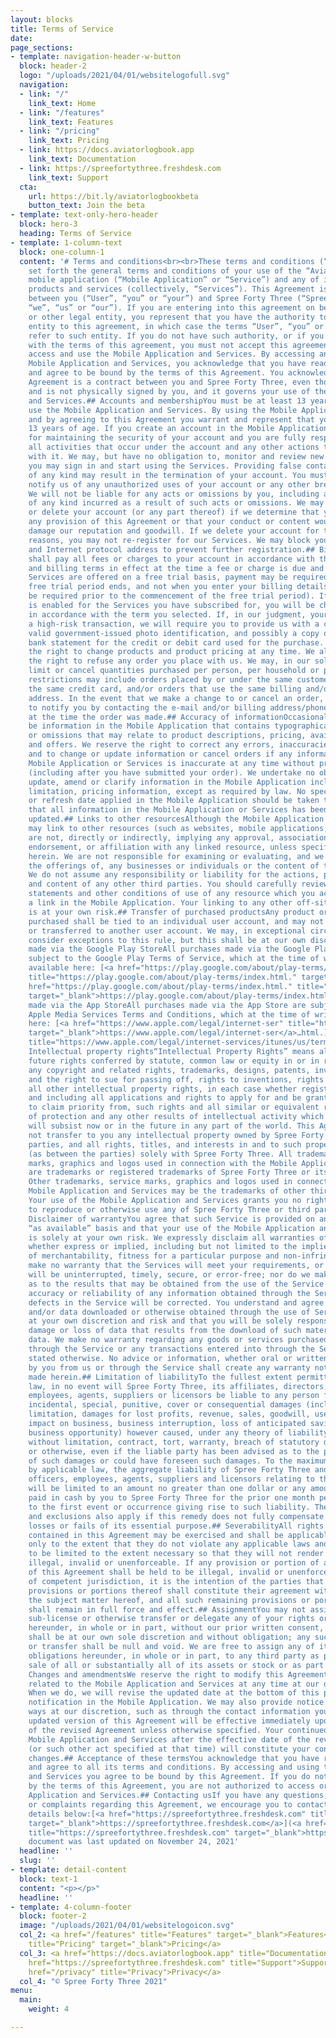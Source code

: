 ```yaml
---
layout: blocks
title: Terms of Service
date: 
page_sections:
- template: navigation-header-w-button
  block: header-2
  logo: "/uploads/2021/04/01/websitelogofull.svg"
  navigation:
  - link: "/"
    link_text: Home
  - link: "/features"
    link_text: Features
  - link: "/pricing"
    link_text: Pricing
  - link: https://docs.aviatorlogbook.app
    link_text: Documentation
  - link: https://spreefortythree.freshdesk.com
    link_text: Support
  cta:
    url: https://bit.ly/aviatorlogbookbeta
    button_text: Join the beta
- template: text-only-hero-header
  block: hero-3
  heading: Terms of Service
- template: 1-column-text
  block: one-column-1
  content: '# Terms and conditions<br><br>These terms and conditions (“Agreement”)
    set forth the general terms and conditions of your use of the “Aviator Logbook”
    mobile application (“Mobile Application” or “Service”) and any of its related
    products and services (collectively, “Services”). This Agreement is legally binding
    between you (“User”, “you” or “your”) and Spree Forty Three (“Spree Forty Three”,
    “we”, “us” or “our”). If you are entering into this agreement on behalf of a business
    or other legal entity, you represent that you have the authority to bind such
    entity to this agreement, in which case the terms “User”, “you” or “your” shall
    refer to such entity. If you do not have such authority, or if you do not agree
    with the terms of this agreement, you must not accept this agreement and may not
    access and use the Mobile Application and Services. By accessing and using the
    Mobile Application and Services, you acknowledge that you have read, understood,
    and agree to be bound by the terms of this Agreement. You acknowledge that this
    Agreement is a contract between you and Spree Forty Three, even though it is electronic
    and is not physically signed by you, and it governs your use of the Mobile Application
    and Services.## Accounts and membershipYou must be at least 13 years of age to
    use the Mobile Application and Services. By using the Mobile Application and Services
    and by agreeing to this Agreement you warrant and represent that you are at least
    13 years of age. If you create an account in the Mobile Application, you are responsible
    for maintaining the security of your account and you are fully responsible for
    all activities that occur under the account and any other actions taken in connection
    with it. We may, but have no obligation to, monitor and review new accounts before
    you may sign in and start using the Services. Providing false contact information
    of any kind may result in the termination of your account. You must immediately
    notify us of any unauthorized uses of your account or any other breaches of security.
    We will not be liable for any acts or omissions by you, including any damages
    of any kind incurred as a result of such acts or omissions. We may suspend, disable,
    or delete your account (or any part thereof) if we determine that you have violated
    any provision of this Agreement or that your conduct or content would tend to
    damage our reputation and goodwill. If we delete your account for the foregoing
    reasons, you may not re-register for our Services. We may block your email address
    and Internet protocol address to prevent further registration.## Billing and paymentsYou
    shall pay all fees or charges to your account in accordance with the fees, charges,
    and billing terms in effect at the time a fee or charge is due and payable. Where
    Services are offered on a free trial basis, payment may be required after the
    free trial period ends, and not when you enter your billing details (which may
    be required prior to the commencement of the free trial period). If auto-renewal
    is enabled for the Services you have subscribed for, you will be charged automatically
    in accordance with the term you selected. If, in our judgment, your purchase constitutes
    a high-risk transaction, we will require you to provide us with a copy of your
    valid government-issued photo identification, and possibly a copy of a recent
    bank statement for the credit or debit card used for the purchase. We reserve
    the right to change products and product pricing at any time. We also reserve
    the right to refuse any order you place with us. We may, in our sole discretion,
    limit or cancel quantities purchased per person, per household or per order. These
    restrictions may include orders placed by or under the same customer account,
    the same credit card, and/or orders that use the same billing and/or shipping
    address. In the event that we make a change to or cancel an order, we may attempt
    to notify you by contacting the e-mail and/or billing address/phone number provided
    at the time the order was made.## Accuracy of informationOccasionally there may
    be information in the Mobile Application that contains typographical errors, inaccuracies
    or omissions that may relate to product descriptions, pricing, availability, promotions
    and offers. We reserve the right to correct any errors, inaccuracies or omissions,
    and to change or update information or cancel orders if any information in the
    Mobile Application or Services is inaccurate at any time without prior notice
    (including after you have submitted your order). We undertake no obligation to
    update, amend or clarify information in the Mobile Application including, without
    limitation, pricing information, except as required by law. No specified update
    or refresh date applied in the Mobile Application should be taken to indicate
    that all information in the Mobile Application or Services has been modified or
    updated.## Links to other resourcesAlthough the Mobile Application and Services
    may link to other resources (such as websites, mobile applications, etc.), we
    are not, directly or indirectly, implying any approval, association, sponsorship,
    endorsement, or affiliation with any linked resource, unless specifically stated
    herein. We are not responsible for examining or evaluating, and we do not warrant
    the offerings of, any businesses or individuals or the content of their resources.
    We do not assume any responsibility or liability for the actions, products, services,
    and content of any other third parties. You should carefully review the legal
    statements and other conditions of use of any resource which you access through
    a link in the Mobile Application. Your linking to any other off-site resources
    is at your own risk.## Transfer of purchased productsAny product or subscription
    purchased shall be tied to an individual user account, and may not be used by
    or transferred to another user account. We may, in exceptional circumstances,
    consider exceptions to this rule, but this shall be at our own discretion.## Purchases
    made via the Google Play StoreAll purchases made via the Google Play Store are
    subject to the Google Play Terms of Service, which at the time of writing are
    available here: [<a href="https://play.google.com/about/play-terms/index.html."
    title="https://play.google.com/about/play-terms/index.html." target="_blank">https://play.google.com/about/play-terms/index.html.</a>](<a
    href="https://play.google.com/about/play-terms/index.html." title="https://play.google.com/about/play-terms/index.html."
    target="_blank">https://play.google.com/about/play-terms/index.html.</a>)## Purchases
    made via the App StoreAll purchases made via the App Store are subject to the
    Apple Media Services Terms and Conditions, which at the time of writing are available
    here: [<a href="https://www.apple.com/legal/internet-ser" title="https://www.apple.com/legal/internet-ser"
    target="_blank">https://www.apple.com/legal/internet-ser</a>…html.](<a href="https://www.apple.com/legal/internet-services/itunes/us/terms.html."
    title="https://www.apple.com/legal/internet-services/itunes/us/terms.html." target="_blank">https://www.apple.com/legal/internet-services/itunes/us/terms.html.</a>)##
    Intellectual property rights“Intellectual Property Rights” means all present and
    future rights conferred by statute, common law or equity in or in relation to
    any copyright and related rights, trademarks, designs, patents, inventions, goodwill
    and the right to sue for passing off, rights to inventions, rights to use, and
    all other intellectual property rights, in each case whether registered or unregistered
    and including all applications and rights to apply for and be granted, rights
    to claim priority from, such rights and all similar or equivalent rights or forms
    of protection and any other results of intellectual activity which subsist or
    will subsist now or in the future in any part of the world. This Agreement does
    not transfer to you any intellectual property owned by Spree Forty Three or third
    parties, and all rights, titles, and interests in and to such property will remain
    (as between the parties) solely with Spree Forty Three. All trademarks, service
    marks, graphics and logos used in connection with the Mobile Application and Services,
    are trademarks or registered trademarks of Spree Forty Three or its licensors.
    Other trademarks, service marks, graphics and logos used in connection with the
    Mobile Application and Services may be the trademarks of other third parties.
    Your use of the Mobile Application and Services grants you no right or license
    to reproduce or otherwise use any of Spree Forty Three or third party trademarks.##
    Disclaimer of warrantyYou agree that such Service is provided on an “as is” and
    “as available” basis and that your use of the Mobile Application and Services
    is solely at your own risk. We expressly disclaim all warranties of any kind,
    whether express or implied, including but not limited to the implied warranties
    of merchantability, fitness for a particular purpose and non-infringement. We
    make no warranty that the Services will meet your requirements, or that the Service
    will be uninterrupted, timely, secure, or error-free; nor do we make any warranty
    as to the results that may be obtained from the use of the Service or as to the
    accuracy or reliability of any information obtained through the Service or that
    defects in the Service will be corrected. You understand and agree that any material
    and/or data downloaded or otherwise obtained through the use of Service is done
    at your own discretion and risk and that you will be solely responsible for any
    damage or loss of data that results from the download of such material and/or
    data. We make no warranty regarding any goods or services purchased or obtained
    through the Service or any transactions entered into through the Service unless
    stated otherwise. No advice or information, whether oral or written, obtained
    by you from us or through the Service shall create any warranty not expressly
    made herein.## Limitation of liabilityTo the fullest extent permitted by applicable
    law, in no event will Spree Forty Three, its affiliates, directors, officers,
    employees, agents, suppliers or licensors be liable to any person for any indirect,
    incidental, special, punitive, cover or consequential damages (including, without
    limitation, damages for lost profits, revenue, sales, goodwill, use of content,
    impact on business, business interruption, loss of anticipated savings, loss of
    business opportunity) however caused, under any theory of liability, including,
    without limitation, contract, tort, warranty, breach of statutory duty, negligence
    or otherwise, even if the liable party has been advised as to the possibility
    of such damages or could have foreseen such damages. To the maximum extent permitted
    by applicable law, the aggregate liability of Spree Forty Three and its affiliates,
    officers, employees, agents, suppliers and licensors relating to the services
    will be limited to an amount no greater than one dollar or any amounts actually
    paid in cash by you to Spree Forty Three for the prior one month period prior
    to the first event or occurrence giving rise to such liability. The limitations
    and exclusions also apply if this remedy does not fully compensate you for any
    losses or fails of its essential purpose.## SeverabilityAll rights and restrictions
    contained in this Agreement may be exercised and shall be applicable and binding
    only to the extent that they do not violate any applicable laws and are intended
    to be limited to the extent necessary so that they will not render this Agreement
    illegal, invalid or unenforceable. If any provision or portion of any provision
    of this Agreement shall be held to be illegal, invalid or unenforceable by a court
    of competent jurisdiction, it is the intention of the parties that the remaining
    provisions or portions thereof shall constitute their agreement with respect to
    the subject matter hereof, and all such remaining provisions or portions thereof
    shall remain in full force and effect.## AssignmentYou may not assign, resell,
    sub-license or otherwise transfer or delegate any of your rights or obligations
    hereunder, in whole or in part, without our prior written consent, which consent
    shall be at our own sole discretion and without obligation; any such assignment
    or transfer shall be null and void. We are free to assign any of its rights or
    obligations hereunder, in whole or in part, to any third party as part of the
    sale of all or substantially all of its assets or stock or as part of a merger.##
    Changes and amendmentsWe reserve the right to modify this Agreement or its terms
    related to the Mobile Application and Services at any time at our discretion.
    When we do, we will revise the updated date at the bottom of this page, post a
    notification in the Mobile Application. We may also provide notice to you in other
    ways at our discretion, such as through the contact information you have provided.An
    updated version of this Agreement will be effective immediately upon the posting
    of the revised Agreement unless otherwise specified. Your continued use of the
    Mobile Application and Services after the effective date of the revised Agreement
    (or such other act specified at that time) will constitute your consent to those
    changes.## Acceptance of these termsYou acknowledge that you have read this Agreement
    and agree to all its terms and conditions. By accessing and using the Mobile Application
    and Services you agree to be bound by this Agreement. If you do not agree to abide
    by the terms of this Agreement, you are not authorized to access or use the Mobile
    Application and Services.## Contacting usIf you have any questions, concerns,
    or complaints regarding this Agreement, we encourage you to contact us using the
    details below:[<a href="https://spreefortythree.freshdesk.com" title="https://spreefortythree.freshdesk.com"
    target="_blank">https://spreefortythree.freshdesk.com</a>](<a href="https://spreefortythree.freshdesk.com"
    title="https://spreefortythree.freshdesk.com" target="_blank">https://spreefortythree.freshdesk.com</a>)  support@spreefortythree.comThis
    document was last updated on November 24, 2021'
  headline: ''
  slug: ''
- template: detail-content
  block: text-1
  content: "<p></p>"
  headline: ''
- template: 4-column-footer
  block: footer-2
  image: "/uploads/2021/04/01/websitelogoicon.svg"
  col_2: <a href="/features" title="Features" target="_blank">Features</a><br><a href="/pricing"
    title="Pricing" target="_blank">Pricing</a>
  col_3: <a href="https://docs.aviatorlogbook.app" title="Documentation">Documentation</a><br><a
    href="https://spreefortythree.freshdesk.com" title="Support">Support</a><br><a
    href="/privacy" title="Privacy">Privacy</a>
  col_4: "© Spree Forty Three 2021"
menu:
  main:
    weight: 4

---
```

